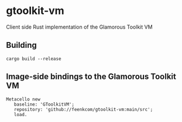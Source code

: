 # gtoolkit-vm
Client side Rust implementation of the Glamorous Toolkit VM

## Building
```
cargo build --release
```


## Image-side bindings to the Glamorous Toolkit VM

```
Metacello new
   baseline: 'GToolkitVM';
   repository: 'github://feenkcom/gtoolkit-vm:main/src';
   load.
```
